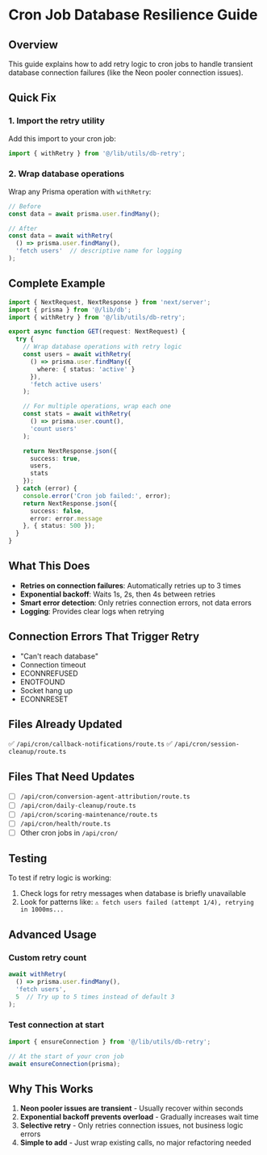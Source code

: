 # Cron Job Database Resilience Guide

## Overview
This guide explains how to add retry logic to cron jobs to handle transient database connection failures (like the Neon pooler connection issues).

## Quick Fix

### 1. Import the retry utility
Add this import to your cron job:
```typescript
import { withRetry } from '@/lib/utils/db-retry';
```

### 2. Wrap database operations
Wrap any Prisma operation with `withRetry`:

```typescript
// Before
const data = await prisma.user.findMany();

// After
const data = await withRetry(
  () => prisma.user.findMany(),
  'fetch users'  // descriptive name for logging
);
```

## Complete Example

```typescript
import { NextRequest, NextResponse } from 'next/server';
import { prisma } from '@/lib/db';
import { withRetry } from '@/lib/utils/db-retry';

export async function GET(request: NextRequest) {
  try {
    // Wrap database operations with retry logic
    const users = await withRetry(
      () => prisma.user.findMany({
        where: { status: 'active' }
      }),
      'fetch active users'
    );

    // For multiple operations, wrap each one
    const stats = await withRetry(
      () => prisma.user.count(),
      'count users'
    );

    return NextResponse.json({ 
      success: true, 
      users, 
      stats 
    });
  } catch (error) {
    console.error('Cron job failed:', error);
    return NextResponse.json({ 
      success: false, 
      error: error.message 
    }, { status: 500 });
  }
}
```

## What This Does

- **Retries on connection failures**: Automatically retries up to 3 times
- **Exponential backoff**: Waits 1s, 2s, then 4s between retries
- **Smart error detection**: Only retries connection errors, not data errors
- **Logging**: Provides clear logs when retrying

## Connection Errors That Trigger Retry

- "Can't reach database"
- Connection timeout
- ECONNREFUSED
- ENOTFOUND
- Socket hang up
- ECONNRESET

## Files Already Updated

✅ `/api/cron/callback-notifications/route.ts`
✅ `/api/cron/session-cleanup/route.ts`

## Files That Need Updates

- [ ] `/api/cron/conversion-agent-attribution/route.ts`
- [ ] `/api/cron/daily-cleanup/route.ts`
- [ ] `/api/cron/scoring-maintenance/route.ts`
- [ ] `/api/cron/health/route.ts`
- [ ] Other cron jobs in `/api/cron/`

## Testing

To test if retry logic is working:
1. Check logs for retry messages when database is briefly unavailable
2. Look for patterns like: `⚠️ fetch users failed (attempt 1/4), retrying in 1000ms...`

## Advanced Usage

### Custom retry count
```typescript
await withRetry(
  () => prisma.user.findMany(),
  'fetch users',
  5  // Try up to 5 times instead of default 3
);
```

### Test connection at start
```typescript
import { ensureConnection } from '@/lib/utils/db-retry';

// At the start of your cron job
await ensureConnection(prisma);
```

## Why This Works

1. **Neon pooler issues are transient** - Usually recover within seconds
2. **Exponential backoff prevents overload** - Gradually increases wait time
3. **Selective retry** - Only retries connection issues, not business logic errors
4. **Simple to add** - Just wrap existing calls, no major refactoring needed
